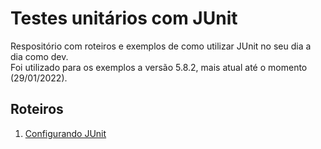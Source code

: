 
# Testes unitários com JUnit

Respositório com roteiros e exemplos de como utilizar JUnit no seu dia a dia como dev.  
Foi utilizado para os exemplos a versão 5.8.2, mais atual até o momento (29/01/2022).

## Roteiros

1. [Configurando JUnit](CONFIGURACAO.md)